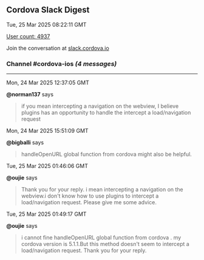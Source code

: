 ## Cordova Slack Digest
Tue, 25 Mar 2025 08:22:11 GMT

[User count: 4937](https://cordova.slack.com/)


Join the conversation at [slack.cordova.io](http://slack.cordova.io/)

### __Channel #cordova-ios__ _(4 messages)_
---

Mon, 24 Mar 2025 12:37:05 GMT

__@norman137__ says 
> if you mean intercepting a navigation on the webview, I believe plugins has an opportunity to handle the intercept a load/navigation request
> 

Mon, 24 Mar 2025 15:51:09 GMT

__@bigballi__ says 
> handleOpenURL global function from cordova might also be helpful.
> 

Tue, 25 Mar 2025 01:46:06 GMT

__@oujie__ says 
> Thank you for your reply. i mean intercepting a navigation on the webview.i don't know how to use plugins to intercept a load/navigation request. Please give me some advice.
> 

Tue, 25 Mar 2025 01:49:17 GMT

__@oujie__ says 
> i cannot fine handleOpenURL global function from cordova . my cordova version is 5.1.1.But this method doesn't seem to intercept a load/navigation request. Thank you for your reply.
> 
